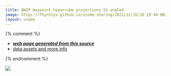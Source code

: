 ```yaml
---
title: BWIP Waypoint hypercube projections SV angled
image: https://ThynStyx.github.io/vzome-sharing/2021/12/16/18-29-40-BWIP-Waypoint-hypercube-projections-SV angled/BWIP-Waypoint-hypercube-projections-SV angled.png
layout: vzome
---
```


{% comment %}
 - [***web page generated from this source***][post]
 - [data assets and more info][github]

[post]: <https://ThynStyx.github.io/vzome-sharing/2021/12/16/BWIP-Waypoint-hypercube-projections-SV angled-18-29-40.html>
[github]: <https://github.com/ThynStyx/vzome-sharing/tree/main/2021/12/16/18-29-40-BWIP-Waypoint-hypercube-projections-SV angled/>
{% endcomment %}

<vzome-viewer style="width: 100%; height: 65vh;"
       src="https://ThynStyx.github.io/vzome-sharing/2021/12/16/18-29-40-BWIP-Waypoint-hypercube-projections-SV angled/BWIP-Waypoint-hypercube-projections-SV angled.vZome" >
  <img src="https://ThynStyx.github.io/vzome-sharing/2021/12/16/18-29-40-BWIP-Waypoint-hypercube-projections-SV angled/BWIP-Waypoint-hypercube-projections-SV angled.png" />
</vzome-viewer>